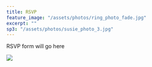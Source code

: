 ```yaml
---
title: RSVP
feature_image: "/assets/photos/ring_photo_fade.jpg"
excerpt: ""
sp3: "/assets/photos/susie_photo_3.jpg"
---
```


RSVP form will go here

<img
src="{{ page.sp3 | prepend: site.baseurl | replace: '//', '/' }}"
/>

